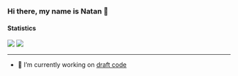 ### Hi there, my name is Natan 👋

#### Statistics

<img src="https://github-readme-stats.vercel.app/api?username=natan22gt&theme=dark&show_icons=true&count_private=true">
<img src="https://github-readme-stats.vercel.app/api/top-langs/?username=natan22gt&theme=dark&hide=hack,hcl&layout=compact&langs_cont=6">

---

- 🔭 I’m currently working on [draft code](https://github.com/Code-Challenge-Draft)
<!--
**natan22gt/natan22gt** is a ✨ _special_ ✨ repository because its `README.md` (this file) appears on your GitHub profile.

Here are some ideas to get you started:


- 🌱 I’m currently learning ...
- 👯 I’m looking to collaborate on ...
- 🤔 I’m looking for help with ...
- 💬 Ask me about ...
- 📫 How to reach me: ...
- 😄 Pronouns: ...
- ⚡ Fun fact: ...
-->
